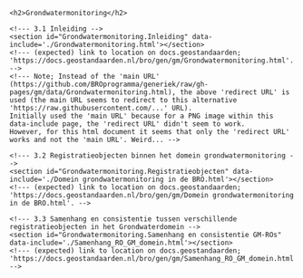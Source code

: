 <!--- 3. Grondwatermonitoring; positie GMW binnen gegevenssystematiek BRO (niet normatief c.q. niet juridisch deel) -->

<section id="Grondwatermonitoring" class='generic informative'>

	<h2>Grondwatermonitoring</h2>

	<!--- 3.1 Inleiding -->
	<section id="Grondwatermonitoring.Inleiding" data-include='./Grondwatermonitoring.html'></section>
	<!--- (expected) link to location on docs.geostandaarden; 'https://docs.geostandaarden.nl/bro/gen/gm/Grondwatermonitoring.html'. -->
	<!--- Note; Instead of the 'main URL' (https://github.com/BROprogramma/generiek/raw/gh-pages/gm/data/Grondwatermonitoring.html), the above 'redirect URL' is used (the main URL seems to redirect to this alternative 'https://raw.githubusercontent.com/...' URL).
	Initially used the 'main URL' because for a PNG image within this data-include page, the 'redirect URL' didn't seem to work.
	However, for this html document it seems that only the 'redirect URL' works and not the 'main URL'. Weird... -->

 	<!--- 3.2 Registratieobjecten binnen het domein grondwatermonitoring -->
	<section id="Grondwatermonitoring.Registratieobjecten" data-include='./Domein grondwatermonitoring in de BRO.html'></section>
	<!--- (expected) link to location on docs.geostandaarden; 'https://docs.geostandaarden.nl/bro/gen/gm/Domein grondwatermonitoring in de BRO.html'. -->

 	<!--- 3.3 Samenhang en consistentie tussen verschillende registratieobjecten in het Grondwaterdomein -->
	<section id="Grondwatermonitoring.Samenhang en consistentie GM-ROs" data-include='./Samenhang_RO_GM_domein.html'></section>
	<!--- (expected) link to location on docs.geostandaarden; 'https://docs.geostandaarden.nl/bro/gen/gm/Samenhang_RO_GM_domein.html'. -->

</section>
